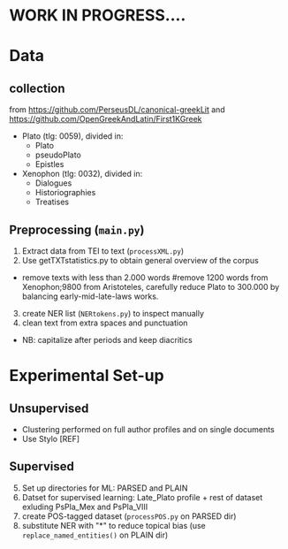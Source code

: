 # WORK IN PROGRESS....

# Data

## collection

from https://github.com/PerseusDL/canonical-greekLit and https://github.com/OpenGreekAndLatin/First1KGreek

- Plato (tlg: 0059), divided in:
  - Plato
  - pseudoPlato
  - Epistles
- Xenophon (tlg: 0032), divided in:
  - Dialogues
  - Historiographies
  - Treatises

## Preprocessing (`main.py`)

1. Extract data from TEI to text (`processXML.py`)
2. Use getTXTstatistics.py to obtain general overview of the corpus

- remove texts with less than 2.000 words
  #remove 1200 words from Xenophon;9800 from Aristoteles, carefully reduce Plato to 300.000 by balancing early-mid-late-laws works.

3. create NER list (`NERtokens.py`) to inspect manually
4. clean text from extra spaces and punctuation

- NB: capitalize after periods and keep diacritics

# Experimental Set-up

## Unsupervised

- Clustering performed on full author profiles and on single documents
- Use Stylo [REF]

## Supervised

5. Set up directories for ML: PARSED and PLAIN
6. Datset for supervised learning: Late_Plato profile + rest of dataset exluding PsPla_Mex and PsPla_VIII
7. create POS-tagged dataset (`processPOS.py` on PARSED dir)
8. substitute NER with "\*" to reduce topical bias (use `replace_named_entities()` on PLAIN dir)
